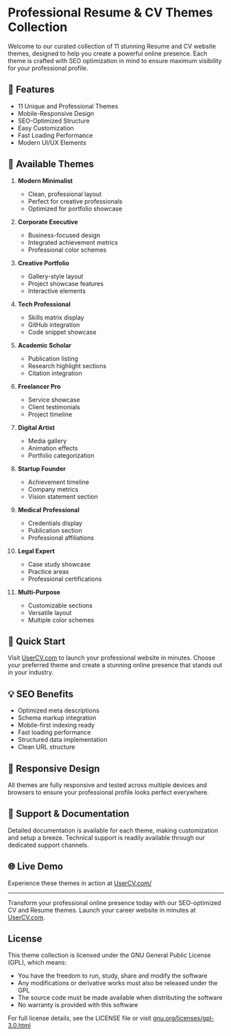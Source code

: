 # Professional Resume & CV Themes Collection

Welcome to our curated collection of 11 stunning Resume and CV website themes, designed to help you create a powerful online presence. Each theme is crafted with SEO optimization in mind to ensure maximum visibility for your professional profile.

## 🌟 Features

- 11 Unique and Professional Themes
- Mobile-Responsive Design
- SEO-Optimized Structure
- Easy Customization
- Fast Loading Performance
- Modern UI/UX Elements

## 🎨 Available Themes

1. **Modern Minimalist**
   - Clean, professional layout
   - Perfect for creative professionals
   - Optimized for portfolio showcase

2. **Corporate Executive**
   - Business-focused design
   - Integrated achievement metrics
   - Professional color schemes

3. **Creative Portfolio**
   - Gallery-style layout
   - Project showcase features
   - Interactive elements

4. **Tech Professional**
   - Skills matrix display
   - GitHub integration
   - Code snippet showcase

5. **Academic Scholar**
   - Publication listing
   - Research highlight sections
   - Citation integration

6. **Freelancer Pro**
   - Service showcase
   - Client testimonials
   - Project timeline

7. **Digital Artist**
   - Media gallery
   - Animation effects
   - Portfolio categorization

8. **Startup Founder**
   - Achievement timeline
   - Company metrics
   - Vision statement section

9. **Medical Professional**
   - Credentials display
   - Publication section
   - Professional affiliations

10. **Legal Expert**
    - Case study showcase
    - Practice areas
    - Professional certifications

11. **Multi-Purpose**
    - Customizable sections
    - Versatile layout
    - Multiple color schemes

## 🚀 Quick Start

Visit [UserCV.com](https://UserCV.com) to launch your professional website in minutes. Choose your preferred theme and create a stunning online presence that stands out in your industry.

## 💡 SEO Benefits

- Optimized meta descriptions
- Schema markup integration
- Mobile-first indexing ready
- Fast loading performance
- Structured data implementation
- Clean URL structure

## 📱 Responsive Design

All themes are fully responsive and tested across multiple devices and browsers to ensure your professional profile looks perfect everywhere.

## 🔧 Support & Documentation

Detailed documentation is available for each theme, making customization and setup a breeze. Technical support is readily available through our dedicated support channels.

## 🌐 Live Demo

Experience these themes in action at [UserCV.com/](https://UserCV.com/)

---

Transform your professional online presence today with our SEO-optimized CV and Resume themes. Launch your career website in minutes at [UserCV.com](https://UserCV.com).

## License
This theme collection is licensed under the GNU General Public License (GPL), which means:

- You have the freedom to run, study, share and modify the software
- Any modifications or derivative works must also be released under the GPL
- The source code must be made available when distributing the software
- No warranty is provided with this software

For full license details, see the LICENSE file or visit [gnu.org/licenses/gpl-3.0.html](https://www.gnu.org/licenses/gpl-3.0.html)
